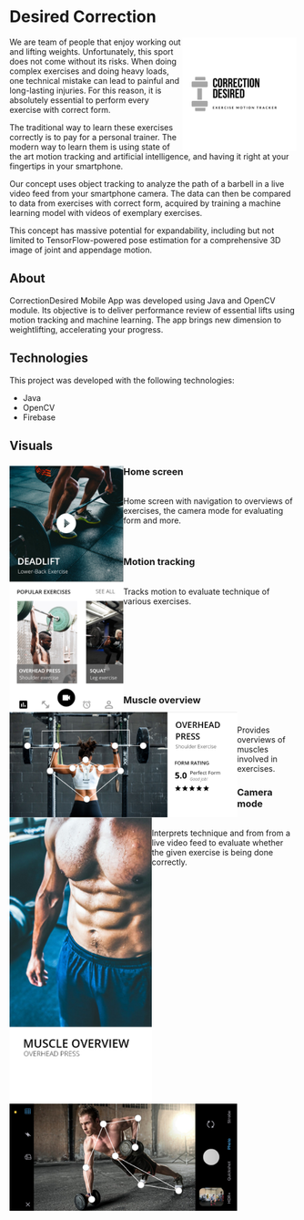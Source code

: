 

# Desired Correction

<img align="right" src="images/Logo.png" alt="alt text" width="200">

We are team of people that enjoy working out and lifting weights. Unfortunately, this sport does not come without its risks. When doing complex exercises and doing heavy loads, one technical mistake can lead to painful and long-lasting injuries. For this reason, it is absolutely essential to perform every exercise with correct form.

The traditional way to learn these exercises correctly is to pay for a personal trainer. The modern way to learn them is using state of the art motion tracking and artificial intelligence, and having it right at your fingertips in your smartphone.

Our concept uses object tracking to analyze the path of a barbell in a live video feed from your smartphone camera. The data can then be compared to data from exercises with correct form, acquired by training a machine learning model with videos of exemplary exercises.

This concept has massive potential for expandability, including but not limited to TensorFlow-powered pose estimation for a comprehensive 3D image of joint and appendage motion.

## About

CorrectionDesired Mobile App was developed using Java and OpenCV module. Its objective is to deliver performance review of essential lifts using motion tracking and machine learning. The app brings new dimension to weightlifting, accelerating your progress.

## Technologies

This project was developed with the following technologies:

<ul>
  <li>Java</li>
  <li>OpenCV</li>
  <li>Firebase</li>
</ul>

## Visuals

<div width = "1000" >
  
<img align="left" src="images/main_screen.png" alt="alt text" width="200">

<p>
<h3>Home screen</h3>
<br>
Home screen with navigation to overviews of exercises, the camera mode for evaluating form and more.
</p>

<br>

<img align="left" src="images/motion_tracking.png" alt="alt text" width="400">

<p>
<h3>Motion tracking</h3>
<br>
Tracks motion to evaluate technique of various exercises.
</p>

<br><br><br><br><br><br><br>

<img align="left" src="images/muscle_overview.png" alt="alt text" width="250">

<p>
<h3>Muscle overview</h3>
<br>
Provides overviews of muscles involved in exercises.
</p>

<img align="left" src="images/motion_tracking_camera.png" alt="alt text" width="400">

<p>
<h3>Camera mode</h3>
<br>
Interprets technique and from from a live video feed to evaluate whether the given exercise is being done correctly.
</p>

</div>
